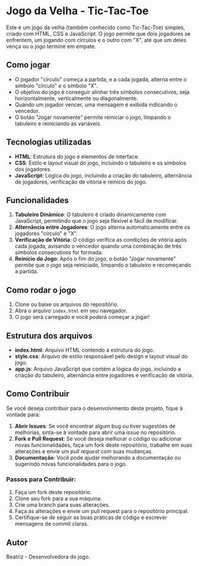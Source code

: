 # Jogo da Velha - Tic-Tac-Toe

Este é um jogo da velha (também conhecido como Tic-Tac-Toe) simples, criado com HTML, CSS e JavaScript. O jogo permite que dois jogadores se enfrentem, um jogando com círculos e o outro com "X", até que um deles vença ou o jogo termine em empate.

## Como jogar

- O jogador "círculo" começa a partida, e a cada jogada, alterna entre o símbolo "círculo" e o símbolo "X".
- O objetivo do jogo é conseguir alinhar três símbolos consecutivos, seja horizontalmente, verticalmente ou diagonalmente.
- Quando um jogador vencer, uma mensagem é exibida indicando o vencedor.
- O botão "Jogar novamente" permite reiniciar o jogo, limpando o tabuleiro e reiniciando as variáveis.

## Tecnologias utilizadas

- **HTML**: Estrutura do jogo e elementos de interface.
- **CSS**: Estilo e layout visual do jogo, incluindo o tabuleiro e os símbolos dos jogadores.
- **JavaScript**: Lógica do jogo, incluindo a criação do tabuleiro, alternância de jogadores, verificação de vitória e reinício do jogo.

## Funcionalidades

1. **Tabuleiro Dinâmico**: O tabuleiro é criado dinamicamente com JavaScript, permitindo que o jogo seja flexível e fácil de modificar.
2. **Alternância entre Jogadores**: O jogo alterna automaticamente entre os jogadores "círculo" e "X".
3. **Verificação de Vitória**: O código verifica as condições de vitória após cada jogada, avisando o vencedor quando uma combinação de três símbolos consecutivos for formada.
4. **Reinício do Jogo**: Após o fim do jogo, o botão "Jogar novamente" permite que o jogo seja reiniciado, limpando o tabuleiro e recomeçando a partida.

## Como rodar o jogo

1. Clone ou baixe os arquivos do repositório.
2. Abra o arquivo `index.html` em seu navegador.
3. O jogo será carregado e você poderá começar a jogar!

## Estrutura dos arquivos

- **index.html**: Arquivo HTML contendo a estrutura do jogo.
- **style.css**: Arquivo de estilo responsável pelo design e layout visual do jogo.
- **app.js**: Arquivo JavaScript que contém a lógica do jogo, incluindo a criação do tabuleiro, alternância entre jogadores e verificação de vitória.

## Como Contribuir

Se você deseja contribuir para o desenvolvimento deste projeto, fique à vontade para:

1. **Abrir Issues**: Se você encontrar algum bug ou tiver sugestões de melhorias, sinta-se à vontade para abrir uma *issue* no repositório.
2. **Fork e Pull Request**: Se você deseja melhorar o código ou adicionar novas funcionalidades, faça um fork deste repositório, trabalhe em suas alterações e envie um *pull request* com suas mudanças.
3. **Documentação**: Você pode ajudar melhorando a documentação ou sugerindo novas funcionalidades para o jogo.

### Passos para Contribuir:

1. Faça um fork deste repositório.
2. Clone seu fork para a sua máquina.
3. Crie uma branch para suas alterações.
4. Faça as alterações e envie um pull request para o repositório principal.
5. Certifique-se de seguir as boas práticas de código e escrever mensagens de commit claras.

## Autor

Beatriz - Desenvolvedora do jogo.
